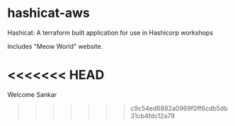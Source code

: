 # hashicat-aws
Hashicat: A terraform built application for use in Hashicorp workshops

Includes "Meow World" website.

<<<<<<< HEAD
=======
Welcome Sankar

>>>>>>> c9c54ed6882a0969f0ff6cdb5db31cb4fdc12a79
